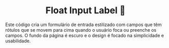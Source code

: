 <h1 align="center">Float Input Label 📑</h1>
<p>Este código cria um formulário de entrada estilizado com campos que têm rótulos que se movem para cima quando o usuário foca ou preenche os campos. O fundo da página é escuro e o design é focado na simplicidade e usabilidade.</p>
